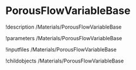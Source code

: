 <!-- MOOSE Documentation Stub: Remove this when content is added. -->

# PorousFlowVariableBase
!description /Materials/PorousFlowVariableBase

!parameters /Materials/PorousFlowVariableBase

!inputfiles /Materials/PorousFlowVariableBase

!childobjects /Materials/PorousFlowVariableBase
